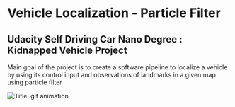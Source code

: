 # Vehicle Localization - Particle Filter #
 
## Udacity Self Driving Car Nano Degree :  Kidnapped Vehicle Project ##

Main goal of the project is to create a software pipeline to localize a vehicle by using its control input and observations of landmarks in a given map using particle filter

![Title .gif animation](gif/recording.gif)

